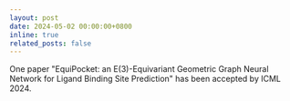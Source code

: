 ```yaml
---
layout: post
date: 2024-05-02 00:00:00+0800
inline: true
related_posts: false
---
```


One paper "EquiPocket: an E(3)-Equivariant Geometric Graph Neural Network for Ligand Binding Site Prediction" has been accepted by ICML 2024.
